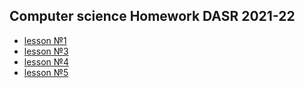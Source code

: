 ## Computer science Homework DASR 2021-22

- [lesson №1](https://github.com/serikov1/infa/tree/main/homework/H_W%201%20week)
- [lesson №3](https://github.com/serikov1/infa/tree/main/homework/H_W%203%20week)
- [lesson №4](https://github.com/serikov1/infa/tree/main/homework/H_W%204%20week)
- [lesson №5](https://github.com/serikov1/infa/tree/main/homework/H_W%205%20week)
